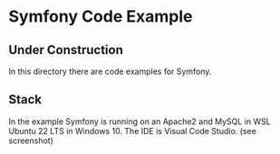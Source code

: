 # Symfony Code Example

## Under Construction

In this directory there are code examples for Symfony.

## Stack

In the example Symfony is running on an Apache2 and MySQL in WSL Ubuntu 22 LTS in Windows 10. 
The IDE is Visual Code Studio. (see screenshot)
